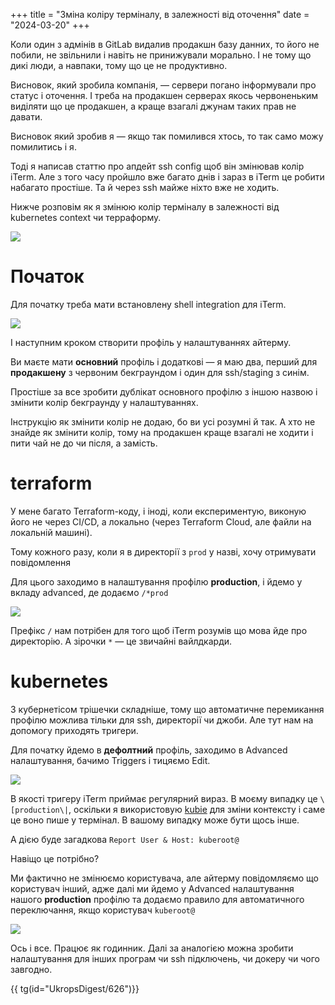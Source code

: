 +++
title = "Зміна коліру терміналу, в залежності від оточення"
date = "2024-03-20"
+++

Коли один з адмінів в GitLab видалив продакшн базу данних, то його не побили, не звільнили і навіть не принижували морально. І не тому що дикі люди, а навпаки, тому що це не продуктивно.

Висновок, який зробила компанія, — сервери погано інформували про статус і оточення. І треба на продакшен серверах якось червоненьким виділяти що це продакшен, а краще взагалі джунам таких прав не давати. 

Висновок який зробив я — якщо так помилився хтось, то так само можу помилитись і я. 

Тоді я написав статтю про апдейт ssh config щоб він змінював колір iTerm. Але з того часу пройшло вже багато днів і зараз в iTerm це робити набагато простіше. Та й через ssh майже ніхто вже не ходить. 

Нижче розповім як я змінюю колір терміналу в залежності від kubernetes context чи терраформу. 

![](/images/iterm/color_change.gif)


# Початок

Для початку треба мати встановлену shell integration для iTerm. 

![](/images/iterm/shell_int.png)

І наступним кроком створити профіль у налаштуваннях айтерму. 

Ви маєте мати **основний** профіль і додаткові — я маю два, перший для **продакшену** з червоним бекграундом і один для ssh/staging з синім. 

Простіше за все зробити дублікат основного профілю з іншою назвою і змінити колір бекграунду у налаштуваннях. 

Інструкцію як змінити колір не додаю, бо ви усі розумні й так. А хто не знайде як змінити колір, тому на продакшен краще взагалі не ходити і пити чай не до чи після, а замість. 


# terraform

У мене багато Terraform-коду, і іноді, коли експериментую, виконую його не через CI/CD, а локально (через Terraform Cloud, але файли на локальній машині). 

Тому кожного разу, коли я в директорії з `prod` у назві, хочу отримувати повідомлення 

Для цього заходимо в налаштування профілю **production**, і йдемо у вкладу advanced, де додаємо `/*prod`

![](/images/iterm/tfm_dir.png)

Префікс `/` нам потрібен для того щоб iTerm розумів що мова йде про директорію. А зірочки `*` — це звичайні вайлдкарди. 

# kubernetes

З кубернетісом трішечки складніше, тому що автоматичне перемикання профілю можлива тільки для ssh, директорії чи джоби. Але тут нам на допомогу приходять тригери. 

Для початку йдемо в **дефолтний** профіль, заходимо в Advanced налаштування, бачимо Triggers і тицяємо Edit. 

![](/images/iterm/trigger.png)


В якості тригеру iTerm приймає регулярний вираз. В моєму випадку це `\[production\|`, оскільки я використовую [kubie](https://github.com/sbstp/kubie) для зміни контексту і саме це воно пише у термінал. В вашому випадку може бути щось інше. 

А дією буде загадкова `Report User & Host: kuberoot@`

Навіщо це потрібно? 

Ми фактично не змінюємо користувача, але айтерму повідомляємо що користувач інший, адже далі ми йдемо у Advanced налаштування нашого **production** профілю та додаємо правило для автоматичного переключання, якщо користувач `kuberoot@`

![](/images/iterm/rootroot.png)

Ось і все. Працює як годинник. Далі за аналогією можна зробити налаштування для інших програм чи ssh підключень, чи докеру чи чого завгодно. 

{{ tg(id="UkropsDigest/626")}}


